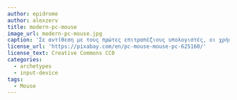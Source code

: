 ```yaml
---
author: epidrome
author: alexzerv
title: modern-pc-mouse
image_url: modern-pc-mouse.jpg
caption: 'Σε αντίθεση με τους πρώτες επιτραπέζιους υπολογιστές, οι χρήστες είναι πλέον εξοικειωμένοι με αυτούς, με αποτέλεσμα οι συσκευές εισόδου να γίνονται ολοένα και πολυπλοκότερες για να ικανοποιήσουν τις ανάγκες τους.'
license_url: 'https://pixabay.com/en/pc-mouse-mouse-pc-625160/'
license_text: Creative Commons CC0
categories:
  - archetypes
  - input-device
tags:
  - Mouse
---
```

